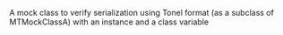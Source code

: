 A mock class to verify serialization using Tonel format (as a subclass of MTMockClassA) with an instance and a class variable